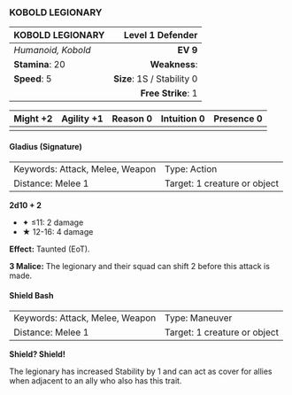 ### KOBOLD LEGIONARY

| KOBOLD LEGIONARY   |       **Level 1 Defender** |
| :----------------- | -------------------------: |
| *Humanoid, Kobold* |                   **EV 9** |
| **Stamina**: 20    |              **Weakness**: |
| **Speed**: 5       | **Size**: 1S / Stability 0 |
|                    |         **Free Strike**: 1 |

| **Might** +2 | **Agility** +1 | **Reason** 0 | **Intuition** 0 | **Presence** 0 |
| ------------ | -------------- | ------------ | --------------- | -------------- |
|              |                |              |                 |                |

#### Gladius (Signature)

|                                 |                              |
| :------------------------------ | :--------------------------- |
| Keywords: Attack, Melee, Weapon | Type: Action                 |
| Distance: Melee 1               | Target: 1 creature or object |

**2d10 + 2**

- ✦ ≤11: 2 damage
- ★ 12-16: 4 damage

**Effect:** Taunted (EoT).

**3 Malice:** The legionary and their squad can shift 2 before this attack is made.

#### Shield Bash

|                                 |                              |
| :------------------------------ | :--------------------------- |
| Keywords: Attack, Melee, Weapon | Type: Maneuver               |
| Distance: Melee 1               | Target: 1 creature or object |

**Shield? Shield!**

The legionary has increased Stability by 1 and can act as cover for allies when adjacent to an ally who also has this trait.
